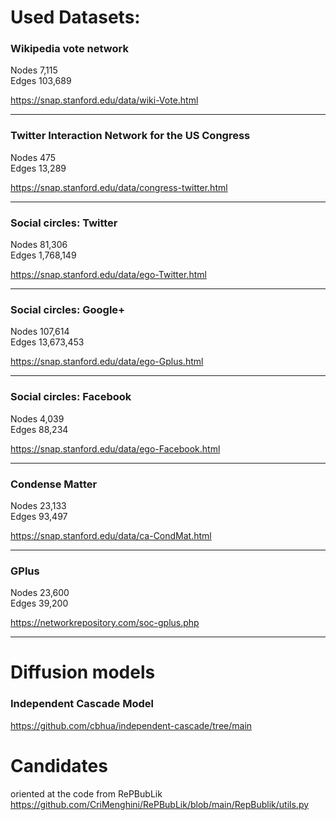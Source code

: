 # Used Datasets:

### Wikipedia vote network

Nodes 7,115 \
Edges 103,689

https://snap.stanford.edu/data/wiki-Vote.html

---

### Twitter Interaction Network for the US Congress

Nodes 475 \
Edges 13,289

https://snap.stanford.edu/data/congress-twitter.html

---

### Social circles: Twitter

Nodes 81,306\
Edges 1,768,149

https://snap.stanford.edu/data/ego-Twitter.html

---

### Social circles: Google+

Nodes 107,614 \
Edges 13,673,453

https://snap.stanford.edu/data/ego-Gplus.html

---

### Social circles: Facebook

Nodes 4,039 \
Edges 88,234

https://snap.stanford.edu/data/ego-Facebook.html

---

### Condense Matter

Nodes 23,133 \
Edges 93,497

https://snap.stanford.edu/data/ca-CondMat.html

---

### GPlus

Nodes 23,600 \
Edges 39,200

https://networkrepository.com/soc-gplus.php

---

# Diffusion models

### Independent Cascade Model

https://github.com/cbhua/independent-cascade/tree/main

# Candidates

oriented at the code from RePBubLik
https://github.com/CriMenghini/RePBubLik/blob/main/RepBublik/utils.py
